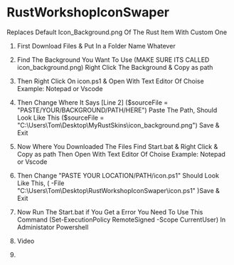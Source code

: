 # RustWorkshopIconSwaper
Replaces Default Icon_Background.png Of The Rust Item With Custom One

1. First Download Files & Put In a Folder Name Whatever 
2. Find The Background You Want To Use (MAKE SURE ITS CALLED icon_background.png) Right Click The Background & Copy as path
3. Then Right Click On icon.ps1 & Open With Text Editor Of Choise Example: Notepad or Vscode
4. Then Change Where It Says [Line 2] ($sourceFile = "PASTE/YOUR/BACKGROUND/PATH/HERE") Paste The Path, Should Look Like This ($sourceFile = "C:\Users\Tom\Desktop\MyRustSkins\icon_background.png") Save & Exit
5. Now Where You Downloaded The Files Find Start.bat & Right Click & Copy as path Then Open With Text Editor Of Choise Example: Notepad or Vscode
6. Then Change "PASTE YOUR LOCATION/PATH/icon.ps1" Should Look Like This, ( -File "C:\Users\Tom\Desktop\RustWorkshopIconSwaper\icon.ps1" )Save & Exit
7. Now Run The Start.bat if You Get a Error You Need To Use This Command (Set-ExecutionPolicy RemoteSigned -Scope CurrentUser) In Administator Powershell

8. Video
9. 
